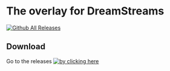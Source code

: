 # The overlay for DreamStreams
[![Github All Releases](https://img.shields.io/github/downloads/dreamstreams/overlay/total.svg)]()
## Download
Go to the releases [![by clicking here](https://github.com/dreamstreams/overlay/releases/latest)]()


